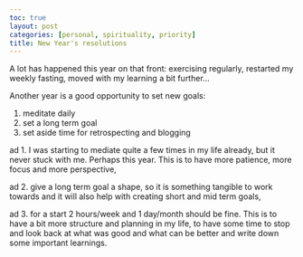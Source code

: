 ```yaml
---
toc: true
layout: post
categories: [personal, spirituality, priority]
title: New Year's resolutions
---
```

A lot has happened this year on that front: exercising regularly, restarted my weekly fasting, moved with my learning a bit further...

Another year is a good opportunity to set new goals:
 1. meditate daily
 2. set a long term goal
 3. set aside time for retrospecting and blogging
 
ad 1. I was starting to mediate quite a few times in my life already, but it never stuck with me. Perhaps this year. This is to have more patience, more focus and more perspective,

ad 2. give a long term goal a shape, so it is something tangible to work towards and it will also help with creating short and mid term goals,

ad 3. for a start 2 hours/week and 1 day/month should be fine. This is to have a bit more structure and planning in my life, to have some time to stop and look back at what was good and what can be better and write down some important learnings.
